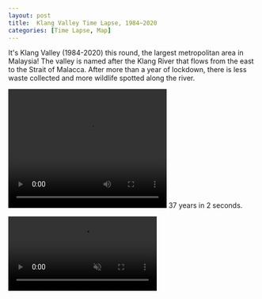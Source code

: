 ```yaml
---
layout: post
title:  Klang Valley Time Lapse, 1984~2020
categories: [Time Lapse, Map]
---
```


It's Klang Valley (1984-2020) this round, the largest metropolitan area in Malaysia! The valley is named after the Klang River that flows from the east to the Strait of Malacca. After more than a year of lockdown, there is less waste collected and more wildlife spotted along the river.

<video width="320" height="240" controls>
  <source src="../images/KlangValley.mp4" type="video/mp4">
</video>
37 years in 2 seconds.

<video src="../images/KlangValley.mp4" autoplay muted loop></video>

<style>
    video {
        object-fit: contain
    }
</style>